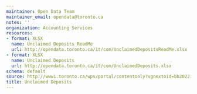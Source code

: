 ```yaml
---
maintainer: Open Data Team
maintainer_email: opendata@toronto.ca
notes: ''
organization: Accounting Services
resources:
- format: XLSX
  name: Unclaimed Deposits ReadMe
  url: http://opendata.toronto.ca/it/com/UnclaimedDepositsReadMe.xlsx
- format: XLSX
  name: Unclaimed Deposits
  url: http://opendata.toronto.ca/it/com/UnclaimedDeposits.xlsx
schema: default
source: http://www1.toronto.ca/wps/portal/contentonly?vgnextoid=bb202215b8df6410VgnVCM10000071d60f89RCRD&vgnextchannel=1a66e03bb8d1e310VgnVCM10000071d60f89RCRD
title: Unclaimed Deposits
---
```

